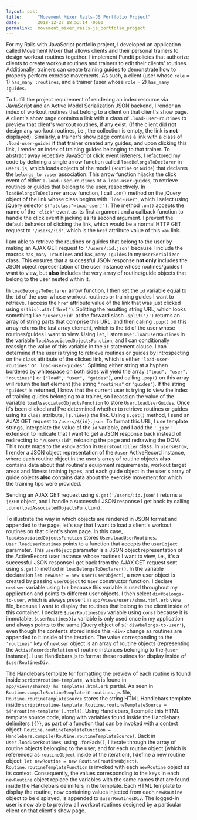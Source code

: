 ```yaml
---
layout: post
title:      "Movement Mixer Rails-JS Portfolio Project"
date:       2018-12-27 18:53:14 -0500
permalink:  movement_mixer_rails-js_portfolio_project
---
```



For my Rails with JavaScript portfolio project, I developed an application called Movement Mixer that allows clients and their personal trainers to design workout routines together. I implement Pundit policies that authorize clients to create workout routines and trainers to edit their clients' routines. Additionally, trainers can create training guides to demonstrate how to properly perform exercise movements. As such, a client (user whose `role` = 1) `has_many :routines`, and a trainer (user whose `role` = 2) `has_many :guides`.

To fulfill the project requirement of rendering an index resource via JavaScript and an Active Model Serialization JSON backend, I render an index of workout routines that belong to a client on that client's show page. A client's show page contains a link with a class of `.load-user-routines` to preview that client's workout routines, if any exist. (If the client did **not** design any workout routines, i.e., the collection is empty, the link is **not** displayed). Similarly, a trainer's show page contains a link with a class of `.load-user-guides` if that trainer created any guides, and upon clicking this link, I render an index of training guides belonging to that trainer. To abstract away repetitive JavaScript click event listeners, I refactored my code by defining a single arrow function called `loadBelongsToDeclarer` in `users.js`, which loads objects of the model (`Routine` or `Guide`) that declares the `belongs_to :user` association. This arrow function hijacks the click event of either `a.load-user-routines` or `a.load-user-guides`, to retrieve routines or guides that belong to the user, respectively. In `loadBelongsToDeclarer` arrow function, I call `.on()` method on the jQuery object of the link whose class begins with `'load-user'`, which I select using jQuery selector `$('a[class^=load-user]')`. The method `.on()` accepts the name of the `'click'` event as its first argument and a callback function to handle the click event hijacking as its second argument. I prevent the default behavior of clicking the link, which would be a normal HTTP GET request to `'/users/:id'`, which is the `href` attribute value of this `<a>` link.

I am able to retrieve the routines or guides that belong to the user by making an AJAX GET request to `'/users/:id.json'` because I include the macros `has_many :routines` and `has_many :guides` in my `UserSerializer` class. This ensures that a successful JSON response **not only** includes the JSON object representation of the user instance whose routines/guides I want to view, but **also** includes the very array of routine/guide objects that belong to the user nested within it.

In `loadBelongsToDeclarer` arrow function, I then set the `id` variable equal to the `id` of the user whose workout routines or training guides I want to retrieve. I access the `href` attribute value of the link that was just clicked using `$(this).attr('href')`. Splitting the resulting string URL, which looks something like `'/users/:id'` at the forward slash `.split('/')` returns an array of string parts that comprise this URL, and then calling `.pop()` on this array returns the last array element, which is the `id` of the user whose routines/guides I want to view. Using `let`, I store `User.loadUserRoutines` in the variable `loadAssociatedObjectsFunction`, and I can conditionally reassign the value of this variable in the `if` statement clause. I can determine if the user is trying to retrieve routines or guides by introspecting on the `class` attribute of the clicked link, which is either `'load-user-routines'` or `'load-user-guides'`. Splitting either string at a hyphen bordered by whitespace on both sides will yield the array `["load", "user", "routines"]` or `["load", "user", "guides"]`, and calling `.pop()` on this array will return the last element (the string `"routines"` or `"guides"`). If the string `"guides"` is returned, I know that the current user is trying to view the index of training guides belonging to a trainer, so I reassign the value of the variable `loadAssociatedObjectsFunction` to store `User.loadUserGuides`. Once it's been clicked and I've determined whether to retrieve routines or guides using its `class` attribute, I `$.hide()` the link. Using `$.get()` method, I send an AJAX GET request to `/users/${id}.json`. To format this URL, I use template strings, interpolate the value of the `id` variable, and I add the `'.json'` extension to indicate that I want to get a JSON response back instead of redirecting to `"/users/:id"`, reloading the page and redrawing the DOM. This route maps to the `#show` action in `UsersController` class. In `users#show`, I render a JSON object representation of the `@user` ActiveRecord instance, where each routine object in the user's array of routine objects **also** contains data about that routine's equipment requirements, workout target areas and fitness training types, and each guide object in the user's array of guide objects **also** contains data about the exercise movement for which the training tips were provided.

Sending an AJAX GET request using `$.get('/users/:id.json')` returns a `jqXHR` object, and I handle a successful JSON response I get back by calling `.done(loadAssociatedObjectsFunction)`.

To illustrate the way in which objects are rendered in JSON format and appended to the page, let's say that I want to load a client's workout routines on that client's show page. In this case, `loadAssociatedObjectsFunction` stores `User.loadUserRoutines`. `User.loadUserRoutines` points to a function that accepts the `userObject` parameter. This `userObject` parameter is a JSON object representation of the ActiveRecord user instance whose routines I want to view, i.e., it's a successful JSON response I get back from the AJAX GET request sent using `$.get()` method in `loadBelongsToDeclarer()`. In the variable declaration `let newUser = new User(userObject)`, a new user object is created by passing `userObject` to `User` constructor function. I declare `newUser` variable using `let` because this variable is used throughout my application and points to different user objects. I then select `div#belongs-to-user`, which is always present in `app/views/users/show.html.erb` view file, because I want to display the routines that belong to the client inside of this container. I declare `$userRoutinesDiv` variable using `const` because it is immutable. `$userRoutinesDiv` variable is only used once in my application and always points to the same jQuery object of `$('div#belongs-to-user'`), even though the contents stored inside this `<div>`  change as routines are appended to it inside of the iteration. The value corresponding to the `'routines'` key of `newUser` object is an array of routine objects (representing the `ActiveRecord::Relation` of routine instances belonging to the `@user` instance). I use Handlebars.js to format these routines for display inside of `$userRoutinesDiv`.

The Handlebars template for formatting the preview of each routine is found inside `script#routine-template`, which is found in `app/views/shared/_hs_templates.html.erb` partial. As seen in `Routine.compileRoutineTemplate` in `routines.js` file, `Routine.routineTemplateSource` stores the string HTML Handlebars template inside `script#routine-template`: `Routine.routineTemplateSource = $('#routine-template').html()`. Using Handlebars, I compile this HTML template source code, along with variables found inside the Handlebars delimiters `{{}}`, as part of a function that can be invoked with a context object: `Routine.routineTemplateFunction = Handlebars.compile(Routine.routineTemplateSource)`. Back in `User.loadUserRoutines`, using `.forEach()`, I iterate through the array of routine objects belonging to the user, and for each routine object (which is referenced as `routineObject` inside of the iteration), I define a new routine object: `let newRoutine = new Routine(routineObject)`. `Routine.routineTemplateFunction` is invoked with each `newRoutine` object as its context. Consequently, the values corresponding to the keys in each `newRoutine` object replace the variables with the same names that are found inside the Handlebars delimiters in the template. Each HTML template to display the routine, now containing values injected from each `newRoutine` object to be displayed, is appended to `$userRoutinesDiv`. The logged-in user is now able to preview all workout routines designed by a particular client on that client's show page.
